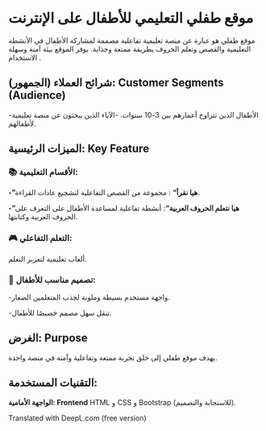 # موقع طفلي التعليمي للأطفال على الإنترنت
موقع طفلي هو عبارة عن منصة تعليمية تفاعلية مصممة لمشاركة الأطفال في الأنشطة التعليمية والقصص وتعلم الحروف بطريقة ممتعة وجذابة. يوفر الموقع بيئة آمنة وسهلة الاستخدام .
## شرائح العملاء (الجمهور): Customer Segments (Audience)
-الأطفال الذين تتراوح أعمارهم بين 3-10 سنوات.
-الآباء الذين يبحثون عن منصة تعليمية لأطفالهم.

## الميزات الرئيسية: Key Feature
### 📚 الأقسام التعليمية:  

**-”هيا نقرأ“** : مجموعة من القصص التفاعلية لتشجيع عادات القراءة.  

**-”هيا نتعلم الحروف العربية“**: أنشطة تفاعلية لمساعدة الأطفال على التعرف على الحروف العربية وكتابتها.  
  
### 🎮 التعلم التفاعلي: 
ألعاب تعليمية لتعزيز التعلم.  

### 🌟 تصميم مناسب للأطفال:  

-واجهة مستخدم بسيطة وملونة لجذب المتعلمين الصغار.   

-تنقل سهل مصمم خصيصًا للأطفال.

## الغرض: Purpose

يهدف موقع طفلي إلى خلق تجربة ممتعة وتفاعلية وآمنة في منصة واحدة.

## التقنيات المستخدمة:
**الواجهة الأمامية: Frontend** 
HTML و CSS و Bootstrap (للاستجابة والتصميم).


Translated with DeepL.com (free version)
